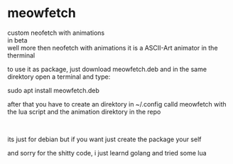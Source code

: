 # meowfetch
custom neofetch with animations
<br>
in beta
<br>
well more then neofetch with animations it is a ASCII-Art animator in the therminal
<br>
<p>to use it as package, just download meowfetch.deb and in the same direktory open a terminal and type:</p>
<p>sudo apt install meowfetch.deb</p>
<p>after that you have to create an direktory in ~/.config calld meowfetch with the lua script and the animation direktory in the repo</p>
<br>
<p>its just for debian but if you want just create the package your self</p>
<p>and sorry for the shitty code, i just learnd golang and tried some lua</p>
